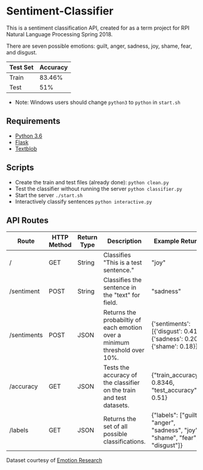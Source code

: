 # Sentiment-Classifier

This is a sentiment classification API, created for as a term project for RPI Natural Language Processing Spring 2018.

There are seven possible emotions: guilt, anger, sadness, joy, shame, fear, and disgust.

| Test Set | Accuracy |
| -------- | -------- |
| Train | 83.46% |
| Test | 51% |

* Note: Windows users should change `python3` to `python` in `start.sh`

## Requirements
- [Python 3.6](https://www.python.org/)
- [Flask](http://flask.pocoo.org/)
- [Textblob](http://textblob.readthedocs.io/en/dev/)
  
## Scripts

- Create the train and test files (already done): `python clean.py`
- Test the classifier without running the server `python classifier.py`
- Start the server `./start.sh`
- Interactively classify sentences `python interactive.py`

## API Routes

| Route | HTTP Method | Return Type | Description | Example Return |
| ----- | ----------- | ----------- | ----------- | -------------- |
| / | GET | String | Classifies "This is a test sentence." | "joy" |
| /sentiment | POST | String | Classifies the sentence in the "text" for field. | "sadness" |
| /sentiments | POST | JSON | Returns the probabiltiy of each emotion over a minimum threshold over 10%. | {'sentiments': [{'disgust': 0.41}, {'sadness': 0.20}, {'shame': 0.18}]} |
| /accuracy | GET | JSON | Tests the accuracy of the classifier on the train and test datasets. | {"train_accuracy": 0.8346, "test_accuracy": 0.51}
| /labels | GET | JSON | Returns the set of all possible classifications. | {"labels": ["guilt", "anger", "sadness", "joy", "shame", "fear", "disgust"]}


Dataset courtesy of [Emotion Research](http://emotion-research.net/toolbox/toolboxdatabase.2006-10-13.2581092615)

